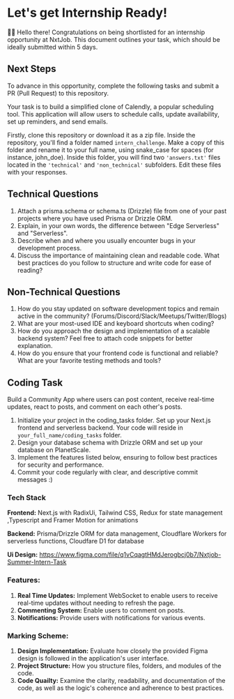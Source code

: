 # Let's get Internship Ready!

👋🏽 Hello there! Congratulations on being shortlisted for an internship opportunity at NxtJob. This document outlines your task, which should be ideally submitted within 5 days.

## Next Steps

To advance in this opportunity, complete the following tasks and submit a PR (Pull Request) to this repository.

Your task is to build a simplified clone of Calendly, a popular scheduling tool. This application will allow users to schedule calls, update availability, set up reminders, and send emails.

Firstly, clone this repository or download it as a zip file. Inside the repository, you'll find a folder named `intern_challenge`. Make a copy of this folder and rename it to your full name, using snake_case for spaces (for instance, john_doe). Inside this folder, you will find two `'answers.txt'` files located in the `'technical'` and `'non_technical'` subfolders. Edit these files with your responses.

## Technical Questions

1. Attach a prisma.schema or schema.ts (Drizzle) file from one of your past projects where you have used Prisma or Drizzle ORM.
2. Explain, in your own words, the difference between "Edge Serverless" and "Serverless".
3. Describe when and where you usually encounter bugs in your development process.
4. Discuss the importance of maintaining clean and readable code. What best practices do you follow to structure and write code for ease of reading?


## Non-Technical Questions

1. How do you stay updated on software development topics and remain active in the community? (Forums/Discord/Slack/Meetups/Twitter/Blogs)
2. What are your most-used IDE and keyboard shortcuts when coding?
3. How do you approach the design and implementation of a scalable backend system? Feel free to attach code snippets for better explanation.
4. How do you ensure that your frontend code is functional and reliable? What are your favorite testing methods and tools?

## Coding Task

Build a Community App where users can post content, receive real-time updates, react to posts, and comment on each other's posts.

1. Initialize your project in the coding_tasks folder. Set up your Next.js frontend and serverless backend. Your code will reside in `your_full_name/coding_tasks` folder.
2. Design your database schema with Drizzle ORM and set up your database on PlanetScale.
3. Implement the features listed below, ensuring to follow best practices for security and performance.
4. Commit your code regularly with clear, and descriptive commit messages :)

### Tech Stack

**Frontend:** Next.js with RadixUi, Tailwind CSS, Redux for state management ,Typescript and Framer Motion for animations

**Backend:** Prisma/Drizzle ORM for data management, Cloudflare Workers for serverless functions, Cloudfare D1 for database

**Ui Design:** https://www.figma.com/file/q1vCqagtHMdJerogbcj0b7/Nxtjob-Summer-Intern-Task

### Features:

1. **Real Time Updates:** Implement WebSocket to enable users to receive real-time updates without needing to refresh the page.
2. **Commenting System:** Enable users to comment on posts.
3. **Notifications:** Provide users with notifications for various events.

### Marking Scheme:

1. **Design Implementation:** Evaluate how closely the provided Figma design is followed in the application's user interface.
2. **Project Structure:** How you structure files, folders, and modules of the code.
3. **Code Quailty:** Examine the clarity, readability, and documentation of the code, as well as the logic's coherence and adherence to best practices.
